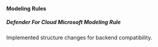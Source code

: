 #### Modeling Rules
##### Defender For Cloud Microsoft Modeling Rule
Implemented structure changes for backend compatibility.